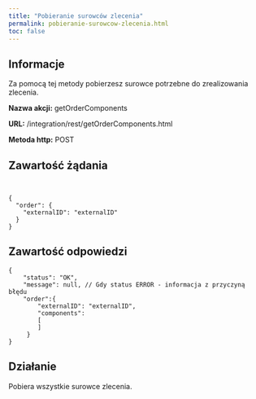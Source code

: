 ```yaml
---
title: "Pobieranie surowców zlecenia"
permalink: pobieranie-surowcow-zlecenia.html
toc: false 
---
```


## Informacje

Za pomocą tej metody pobierzesz surowce potrzebne do zrealizowania zlecenia.

  **Nazwa akcji:** getOrderComponents

  **URL:** /integration/rest/getOrderComponents.html

  **Metoda http:** POST

## Zawartość żądania
~~~~~~~~


{
  "order": {
    "externalID": "externalID"
  }
}

~~~~~~~~


## Zawartość odpowiedzi
~~~~~~~~
{
    "status": "OK",
    "message": null, // Gdy status ERROR - informacja z przyczyną błędu
    "order":{
        "externalID": "externalID",
        "components":
        [
        ]
     }
}
~~~~~~~~

## Działanie

Pobiera wszystkie surowce zlecenia.